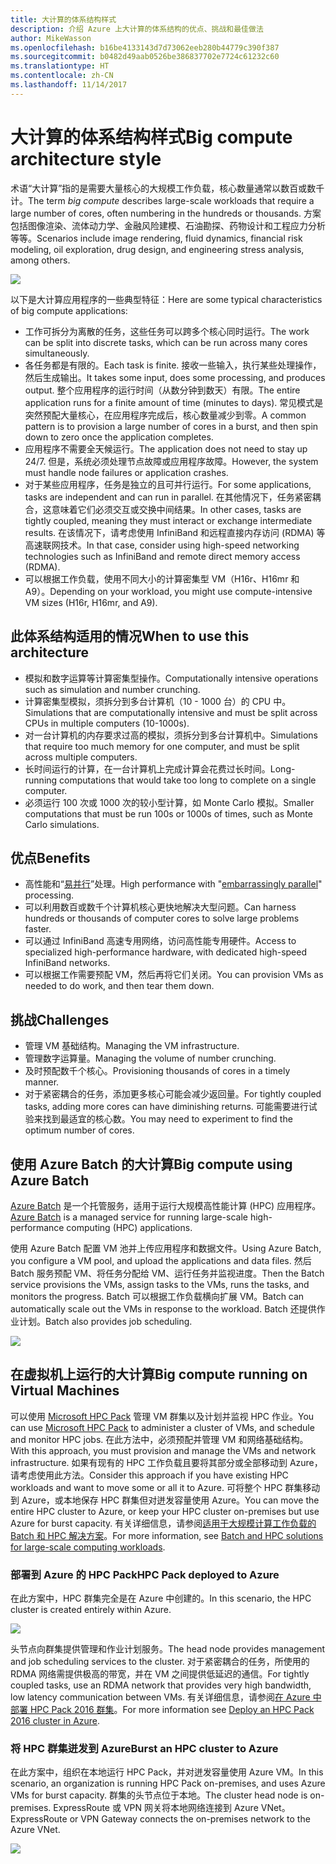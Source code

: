 ```yaml
---
title: 大计算的体系结构样式
description: 介绍 Azure 上大计算的体系结构的优点、挑战和最佳做法
author: MikeWasson
ms.openlocfilehash: b16be4133143d7d73062eeb280b44779c390f387
ms.sourcegitcommit: b0482d49aab0526be386837702e7724c61232c60
ms.translationtype: HT
ms.contentlocale: zh-CN
ms.lasthandoff: 11/14/2017
---
```

# <a name="big-compute-architecture-style"></a><span data-ttu-id="52126-103">大计算的体系结构样式</span><span class="sxs-lookup"><span data-stu-id="52126-103">Big compute architecture style</span></span>

<span data-ttu-id="52126-104">术语“大计算”指的是需要大量核心的大规模工作负载，核心数量通常以数百或数千计。</span><span class="sxs-lookup"><span data-stu-id="52126-104">The term *big compute* describes large-scale workloads that require a large number of cores, often numbering in the hundreds or thousands.</span></span> <span data-ttu-id="52126-105">方案包括图像渲染、流体动力学、金融风险建模、石油勘探、药物设计和工程应力分析等等。</span><span class="sxs-lookup"><span data-stu-id="52126-105">Scenarios include image rendering, fluid dynamics, financial risk modeling, oil exploration, drug design, and engineering stress analysis, among others.</span></span>

![](./images/big-compute-logical.png)

<span data-ttu-id="52126-106">以下是大计算应用程序的一些典型特征：</span><span class="sxs-lookup"><span data-stu-id="52126-106">Here are some typical characteristics of big compute applications:</span></span>

- <span data-ttu-id="52126-107">工作可拆分为离散的任务，这些任务可以跨多个核心同时运行。</span><span class="sxs-lookup"><span data-stu-id="52126-107">The work can be split into discrete tasks, which can be run across many cores simultaneously.</span></span>
- <span data-ttu-id="52126-108">各任务都是有限的。</span><span class="sxs-lookup"><span data-stu-id="52126-108">Each task is finite.</span></span> <span data-ttu-id="52126-109">接收一些输入，执行某些处理操作，然后生成输出。</span><span class="sxs-lookup"><span data-stu-id="52126-109">It takes some input, does some processing, and produces output.</span></span> <span data-ttu-id="52126-110">整个应用程序的运行时间（从数分钟到数天）有限。</span><span class="sxs-lookup"><span data-stu-id="52126-110">The entire application runs for a finite amount of time (minutes to days).</span></span> <span data-ttu-id="52126-111">常见模式是突然预配大量核心，在应用程序完成后，核心数量减少到零。</span><span class="sxs-lookup"><span data-stu-id="52126-111">A common pattern is to provision a large number of cores in a burst, and then spin down to zero once the application completes.</span></span> 
- <span data-ttu-id="52126-112">应用程序不需要全天候运行。</span><span class="sxs-lookup"><span data-stu-id="52126-112">The application does not need to stay up 24/7.</span></span> <span data-ttu-id="52126-113">但是，系统必须处理节点故障或应用程序故障。</span><span class="sxs-lookup"><span data-stu-id="52126-113">However, the system must handle node failures or application crashes.</span></span>
- <span data-ttu-id="52126-114">对于某些应用程序，任务是独立的且可并行运行。</span><span class="sxs-lookup"><span data-stu-id="52126-114">For some applications, tasks are independent and can run in parallel.</span></span> <span data-ttu-id="52126-115">在其他情况下，任务紧密耦合，这意味着它们必须交互或交换中间结果。</span><span class="sxs-lookup"><span data-stu-id="52126-115">In other cases, tasks are tightly coupled, meaning they must interact or exchange intermediate results.</span></span> <span data-ttu-id="52126-116">在该情况下，请考虑使用 InfiniBand 和远程直接内存访问 (RDMA) 等高速联网技术。</span><span class="sxs-lookup"><span data-stu-id="52126-116">In that case, consider using high-speed networking technologies such as InfiniBand and remote direct memory access (RDMA).</span></span> 
- <span data-ttu-id="52126-117">可以根据工作负载，使用不同大小的计算密集型 VM（H16r、H16mr 和 A9）。</span><span class="sxs-lookup"><span data-stu-id="52126-117">Depending on your workload, you might use compute-intensive VM sizes (H16r, H16mr, and A9).</span></span>

## <a name="when-to-use-this-architecture"></a><span data-ttu-id="52126-118">此体系结构适用的情况</span><span class="sxs-lookup"><span data-stu-id="52126-118">When to use this architecture</span></span>

- <span data-ttu-id="52126-119">模拟和数字运算等计算密集型操作。</span><span class="sxs-lookup"><span data-stu-id="52126-119">Computationally intensive operations such as simulation and number crunching.</span></span>
- <span data-ttu-id="52126-120">计算密集型模拟，须拆分到多台计算机（10 - 1000 台）的 CPU 中。</span><span class="sxs-lookup"><span data-stu-id="52126-120">Simulations that are computationally intensive and must be split across CPUs in multiple computers (10-1000s).</span></span>
- <span data-ttu-id="52126-121">对一台计算机的内存要求过高的模拟，须拆分到多台计算机中。</span><span class="sxs-lookup"><span data-stu-id="52126-121">Simulations that require too much memory for one computer, and must be split across multiple computers.</span></span>
- <span data-ttu-id="52126-122">长时间运行的计算，在一台计算机上完成计算会花费过长时间。</span><span class="sxs-lookup"><span data-stu-id="52126-122">Long-running computations that would take too long to complete on a single computer.</span></span>
- <span data-ttu-id="52126-123">必须运行 100 次或 1000 次的较小型计算，如 Monte Carlo 模拟。</span><span class="sxs-lookup"><span data-stu-id="52126-123">Smaller computations that must be run 100s or 1000s of times, such as Monte Carlo simulations.</span></span>

## <a name="benefits"></a><span data-ttu-id="52126-124">优点</span><span class="sxs-lookup"><span data-stu-id="52126-124">Benefits</span></span>

- <span data-ttu-id="52126-125">高性能和“[易并行][embarrassingly-parallel]”处理。</span><span class="sxs-lookup"><span data-stu-id="52126-125">High performance with "[embarrassingly parallel][embarrassingly-parallel]" processing.</span></span>
- <span data-ttu-id="52126-126">可以利用数百或数千个计算机核心更快地解决大型问题。</span><span class="sxs-lookup"><span data-stu-id="52126-126">Can harness hundreds or thousands of computer cores to solve large problems faster.</span></span>
- <span data-ttu-id="52126-127">可以通过 InfiniBand 高速专用网络，访问高性能专用硬件。</span><span class="sxs-lookup"><span data-stu-id="52126-127">Access to specialized high-performance hardware, with dedicated high-speed InfiniBand networks.</span></span>
- <span data-ttu-id="52126-128">可以根据工作需要预配 VM，然后再将它们关闭。</span><span class="sxs-lookup"><span data-stu-id="52126-128">You can provision VMs as needed to do work, and then tear them down.</span></span> 

## <a name="challenges"></a><span data-ttu-id="52126-129">挑战</span><span class="sxs-lookup"><span data-stu-id="52126-129">Challenges</span></span>

- <span data-ttu-id="52126-130">管理 VM 基础结构。</span><span class="sxs-lookup"><span data-stu-id="52126-130">Managing the VM infrastructure.</span></span>
- <span data-ttu-id="52126-131">管理数字运算量。</span><span class="sxs-lookup"><span data-stu-id="52126-131">Managing the volume of number crunching.</span></span> 
- <span data-ttu-id="52126-132">及时预配数千个核心。</span><span class="sxs-lookup"><span data-stu-id="52126-132">Provisioning thousands of cores in a timely manner.</span></span>
- <span data-ttu-id="52126-133">对于紧密耦合的任务，添加更多核心可能会减少返回量。</span><span class="sxs-lookup"><span data-stu-id="52126-133">For tightly coupled tasks, adding more cores can have diminishing returns.</span></span> <span data-ttu-id="52126-134">可能需要进行试验来找到最适宜的核心数。</span><span class="sxs-lookup"><span data-stu-id="52126-134">You may need to experiment to find the optimum number of cores.</span></span>

## <a name="big-compute-using-azure-batch"></a><span data-ttu-id="52126-135">使用 Azure Batch 的大计算</span><span class="sxs-lookup"><span data-stu-id="52126-135">Big compute using Azure Batch</span></span>

<span data-ttu-id="52126-136">[Azure Batch][batch] 是一个托管服务，适用于运行大规模高性能计算 (HPC) 应用程序。</span><span class="sxs-lookup"><span data-stu-id="52126-136">[Azure Batch][batch] is a managed service for running large-scale high-performance computing (HPC) applications.</span></span>

<span data-ttu-id="52126-137">使用 Azure Batch 配置 VM 池并上传应用程序和数据文件。</span><span class="sxs-lookup"><span data-stu-id="52126-137">Using Azure Batch, you configure a VM pool, and upload the applications and data files.</span></span> <span data-ttu-id="52126-138">然后 Batch 服务预配 VM、将任务分配给 VM、运行任务并监视进度。</span><span class="sxs-lookup"><span data-stu-id="52126-138">Then the Batch service provisions the VMs, assign tasks to the VMs, runs the tasks, and monitors the progress.</span></span> <span data-ttu-id="52126-139">Batch 可以根据工作负载横向扩展 VM。</span><span class="sxs-lookup"><span data-stu-id="52126-139">Batch can automatically scale out the VMs in response to the workload.</span></span> <span data-ttu-id="52126-140">Batch 还提供作业计划。</span><span class="sxs-lookup"><span data-stu-id="52126-140">Batch also provides job scheduling.</span></span>

![](./images/big-compute-batch.png) 

## <a name="big-compute-running-on-virtual-machines"></a><span data-ttu-id="52126-141">在虚拟机上运行的大计算</span><span class="sxs-lookup"><span data-stu-id="52126-141">Big compute running on Virtual Machines</span></span>

<span data-ttu-id="52126-142">可以使用 [Microsoft HPC Pack][hpc-pack] 管理 VM 群集以及计划并监视 HPC 作业。</span><span class="sxs-lookup"><span data-stu-id="52126-142">You can use [Microsoft HPC Pack][hpc-pack] to administer a cluster of VMs, and schedule and monitor HPC jobs.</span></span> <span data-ttu-id="52126-143">在此方法中，必须预配并管理 VM 和网络基础结构。</span><span class="sxs-lookup"><span data-stu-id="52126-143">With this approach, you must provision and manage the VMs and network infrastructure.</span></span> <span data-ttu-id="52126-144">如果有现有的 HPC 工作负载且要将其部分或全部移动到 Azure，请考虑使用此方法。</span><span class="sxs-lookup"><span data-stu-id="52126-144">Consider this approach if you have existing HPC workloads and want to move some or all it to Azure.</span></span> <span data-ttu-id="52126-145">可将整个 HPC 群集移动到 Azure，或本地保存 HPC 群集但对迸发容量使用 Azure。</span><span class="sxs-lookup"><span data-stu-id="52126-145">You can move the entire HPC cluster to Azure, or keep your HPC cluster on-premises but use Azure for burst capacity.</span></span> <span data-ttu-id="52126-146">有关详细信息，请参阅[适用于大规模计算工作负载的 Batch 和 HPC 解决方案][batch-hpc-solutions]。</span><span class="sxs-lookup"><span data-stu-id="52126-146">For more information, see [Batch and HPC solutions for large-scale computing workloads][batch-hpc-solutions].</span></span>

### <a name="hpc-pack-deployed-to-azure"></a><span data-ttu-id="52126-147">部署到 Azure 的 HPC Pack</span><span class="sxs-lookup"><span data-stu-id="52126-147">HPC Pack deployed to Azure</span></span>

<span data-ttu-id="52126-148">在此方案中，HPC 群集完全是在 Azure 中创建的。</span><span class="sxs-lookup"><span data-stu-id="52126-148">In this scenario, the HPC cluster is created entirely within Azure.</span></span>

![](./images/big-compute-iaas.png) 
 
<span data-ttu-id="52126-149">头节点向群集提供管理和作业计划服务。</span><span class="sxs-lookup"><span data-stu-id="52126-149">The head node provides management and job scheduling services to the cluster.</span></span> <span data-ttu-id="52126-150">对于紧密耦合的任务，所使用的 RDMA 网络需提供极高的带宽，并在 VM 之间提供低延迟的通信。</span><span class="sxs-lookup"><span data-stu-id="52126-150">For tightly coupled tasks, use an RDMA network that provides very high bandwidth, low latency communication between VMs.</span></span> <span data-ttu-id="52126-151">有关详细信息，请参阅[在 Azure 中部署 HPC Pack 2016 群集][deploy-hpc-azure]。</span><span class="sxs-lookup"><span data-stu-id="52126-151">For more information see [Deploy an HPC Pack 2016 cluster in Azure][deploy-hpc-azure].</span></span>

### <a name="burst-an-hpc-cluster-to-azure"></a><span data-ttu-id="52126-152">将 HPC 群集迸发到 Azure</span><span class="sxs-lookup"><span data-stu-id="52126-152">Burst an HPC cluster to Azure</span></span>

<span data-ttu-id="52126-153">在此方案中，组织在本地运行 HPC Pack，并对迸发容量使用 Azure VM。</span><span class="sxs-lookup"><span data-stu-id="52126-153">In this scenario, an organization is running HPC Pack on-premises, and uses Azure VMs for burst capacity.</span></span> <span data-ttu-id="52126-154">群集的头节点位于本地。</span><span class="sxs-lookup"><span data-stu-id="52126-154">The cluster head node is on-premises.</span></span> <span data-ttu-id="52126-155">ExpressRoute 或 VPN 网关将本地网络连接到 Azure VNet。</span><span class="sxs-lookup"><span data-stu-id="52126-155">ExpressRoute or VPN Gateway connects the on-premises network to the Azure VNet.</span></span>

![](./images/big-compute-hybrid.png) 


[batch]: /azure/batch/
[batch-hpc-solutions]: /azure/batch/batch-hpc-solutions
[deploy-hpc-azure]: /azure/virtual-machines/windows/hpcpack-2016-cluster
[embarrassingly-parallel]: https://en.wikipedia.org/wiki/Embarrassingly_parallel
[hpc-pack]: https://technet.microsoft.com/library/cc514029

 
